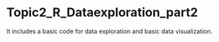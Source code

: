 # Topic2_R_Dataexploration_part2

It includes a basic code for data exploration and basic data visualization.
